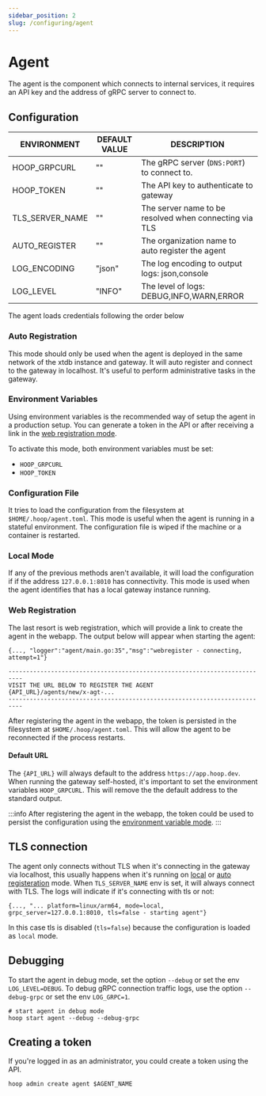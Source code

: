 ```yaml
---
sidebar_position: 2
slug: /configuring/agent
---
```


# Agent

The agent is the component which connects to internal services, it requires an API key and the address of gRPC server to connect to.

## Configuration

| ENVIRONMENT     | DEFAULT VALUE | DESCRIPTION                                            |
| --------------- | ------------- | ------------------------------------------------------ |
| HOOP_GRPCURL    | ""            | The gRPC server (`DNS:PORT`) to connect to.            |
| HOOP_TOKEN      | ""            | The API key to authenticate to gateway                 |
| TLS_SERVER_NAME | ""            | The server name to be resolved when connecting via TLS |
| AUTO_REGISTER   | ""            | The organization name to auto register the agent       |
| LOG_ENCODING    | "json"        | The log encoding to output logs: json,console          |
| LOG_LEVEL       | "INFO"        | The level of logs: DEBUG,INFO,WARN,ERROR               |

The agent loads credentials following the order below

### Auto Registration

This mode should only be used when the agent is deployed in the same network of the xtdb instance and gateway. It will auto register and connect to the gateway in localhost. It's useful to perform administrative tasks in the gateway.

### Environment Variables

Using environment variables is the recommended way of setup the agent in a production setup. You can generate a token in the API or after receiving a link in the [web registration mode](agent.md/#web-registration).

To activate this mode, both environment variables must be set:

- `HOOP_GRPCURL`
- `HOOP_TOKEN`

### Configuration File

It tries to load the configuration from the filesystem at `$HOME/.hoop/agent.toml`. This mode is useful when the agent is running in a stateful environment. The configuration file is wiped if the machine or a container is restarted.

### Local Mode

If any of the previous methods aren't available, it will load the configuration if if the address `127.0.0.1:8010` has connectivity.
This mode is used when the agent identifies that has a local gateway instance running.

### Web Registration

The last resort is web registration, which will provide a link to create the agent in the webapp. The output below will appear when starting the agent:

```log
{..., "logger":"agent/main.go:35","msg":"webregister - connecting, attempt=1"}

--------------------------------------------------------------------------
VISIT THE URL BELOW TO REGISTER THE AGENT
{API_URL}/agents/new/x-agt-...
--------------------------------------------------------------------------
```

After registering the agent in the webapp, the token is persisted in the filesystem at `$HOME/.hoop/agent.toml`. This will allow the agent to be reconnected if the process restarts.

#### Default URL

The `{API_URL}` will always default to the address `https://app.hoop.dev`. When running the gateway self-hosted, it's important to set the environment variables `HOOP_GRPCURL`. This will remove the the default address to the standard output.

:::info
After registering the agent in the webapp, the token could be used to persist the configuration using the [environment variable mode](./agent.md#environment-variables).
:::

## TLS connection

The agent only connects without TLS when it's connecting in the gateway via localhost, this usually happens when it's running on [local](./agent.md#local-mode) or [auto registeration](./agent.md#auto-registration) mode. When `TLS_SERVER_NAME` env is set, it will always connect with TLS. The logs will indicate if it's connecting with tls or not:

```log
{..., "... platform=linux/arm64, mode=local, grpc_server=127.0.0.1:8010, tls=false - starting agent"}
```

In this case tls is disabled (`tls=false`) because the configuration is loaded as `local` mode.

## Debugging

To start the agent in debug mode, set the option `--debug` or set the env `LOG_LEVEL=DEBUG`.
To debug gRPC connection traffic logs, use the option `--debug-grpc` or set the env `LOG_GRPC=1`.

```shell
# start agent in debug mode
hoop start agent --debug --debug-grpc
```

## Creating a token

If you're logged in as an administrator, you could create a token using the API.

```shell
hoop admin create agent $AGENT_NAME
```
